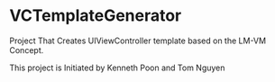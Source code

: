 VCTemplateGenerator
===================

Project That Creates UIViewController template based on the LM-VM Concept.

This project is Initiated by Kenneth Poon and Tom Nguyen

